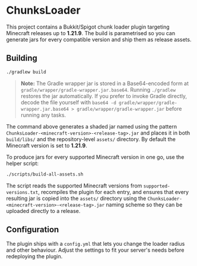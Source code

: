 # ChunksLoader

This project contains a Bukkit/Spigot chunk loader plugin targeting Minecraft
releases up to **1.21.9**. The build is parametrised so you can generate jars
for every compatible version and ship them as release assets.

## Building

```sh
./gradlew build
```

> **Note:** The Gradle wrapper jar is stored in a Base64-encoded form at
> `gradle/wrapper/gradle-wrapper.jar.base64`. Running `./gradlew` restores the
> jar automatically. If you prefer to invoke Gradle directly, decode the file
> yourself with `base64 -d gradle/wrapper/gradle-wrapper.jar.base64 >
> gradle/wrapper/gradle-wrapper.jar` before running any tasks.

The command above generates a shaded jar named using the pattern
`ChunksLoader-<minecraft-version>-<release-tag>.jar` and places it in both
`build/libs/` and the repository-level `assets/` directory. By default the
Minecraft version is set to **1.21.9**.

To produce jars for every supported Minecraft version in one go, use the helper
script:

```sh
./scripts/build-all-assets.sh
```

The script reads the supported Minecraft versions from
`supported-versions.txt`, recompiles the plugin for each entry, and ensures that
every resulting jar is copied into the `assets/` directory using the
`ChunksLoader-<minecraft-version>-<release-tag>.jar` naming scheme so they
can be uploaded directly to a release.

## Configuration

The plugin ships with a `config.yml` that lets you change the loader radius and
other behaviour. Adjust the settings to fit your server's needs before
redeploying the plugin.
